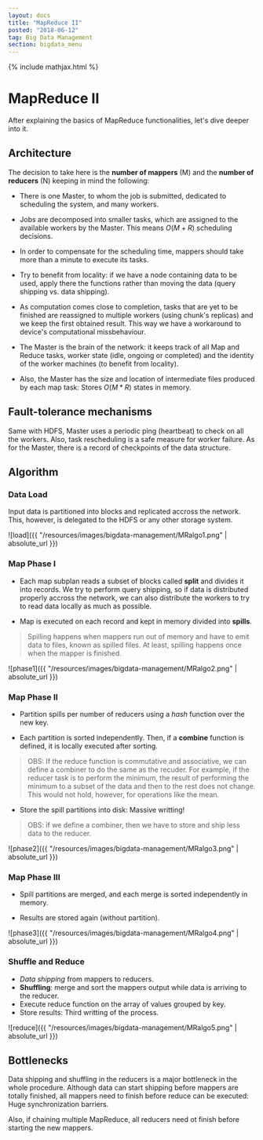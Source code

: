 ```yaml
---
layout: docs
title: "MapReduce II"
posted: "2018-06-12"
tag: Big Data Management
section: bigdata_menu
---
```


{% include mathjax.html %}

# MapReduce II

After explaining the basics of MapReduce functionalities, let's dive deeper into it.

## Architecture

The decision to take here is the **number of mappers** (M) and the **number of reducers** (N) keeping in mind the following:

* There is one Master, to whom the job is submitted, dedicated to scheduling the system, and many workers.

* Jobs are decomposed into smaller tasks, which are assigned to the available workers by the Master. This means $O(M+R)$ scheduling decisions.

* In order to compensate for the scheduling time, mappers should take more than a minute to execute its tasks.

* Try to benefit from locality: if we have a node containing data to be used, apply there the functions rather than moving the data (query shipping vs. data shipping).

* As computation comes close to completion, tasks that are yet to be finished are reassigned to multiple workers (using chunk's replicas) and we keep the first obtained result. This way we have a workaround to device's computational missbehaviour.

* The Master is the brain of the network: it keeps track of all Map and Reduce tasks, worker state (idle, ongoing or completed) and the identity of the worker machines (to benefit from locality).

* Also, the Master has the size and location of intermediate files produced by each map task: Stores $O(M * R)$ states in memory.

## Fault-tolerance mechanisms

Same with HDFS, Master uses a periodic ping (heartbeat) to check on all the workers. Also, task rescheduling is a safe measure for worker failure. As for the Master, there is a record of checkpoints of the data structure.

## Algorithm

### Data Load

Input data is partitioned into blocks and replicated accross the network. This, however, is delegated to the HDFS or any other storage system.

![load]({{ "/resources/images/bigdata-management/MRalgo1.png" | absolute_url }})

### Map Phase I

* Each map subplan reads a subset of blocks called **split** and divides it into records. We try to perform query shipping, so if data is distributed properly accross the network, we can also distribute the workers to try to read data locally as much as possible.

* Map is executed on each record and kept in memory divided into **spills**. 

> Spilling happens when mappers run out of memory and have to emit data to files, known as spilled files. At least, spilling happens once when the mapper is finished.

![phase1]({{ "/resources/images/bigdata-management/MRalgo2.png" | absolute_url }})

### Map Phase II

* Partition spills per number of reducers using a *hash* function over the new key.

* Each partition is sorted independently. Then, if a **combine** function is defined, it is locally executed after sorting.

> OBS: If the reduce function is commutative and associative, we can define a combiner to do the same as the recuder. For example, if the reducer task is to perform the minimum, the result of performing the minimum to a subset of the data and then to the rest does not change. This would not hold, however, for operations like the mean.

* Store the spill partitions into disk: Massive writting!

> OBS: if we define a combiner, then we have to store and ship less data to the reducer.

![phase2]({{ "/resources/images/bigdata-management/MRalgo3.png" | absolute_url }})

### Map Phase III

* Spill partitions are merged, and each merge is sorted independently in memory.

* Results are stored again (without partition).

![phase3]({{ "/resources/images/bigdata-management/MRalgo4.png" | absolute_url }})

### Shuffle and Reduce

* *Data shipping* from mappers to reducers.
* **Shuffling**: merge and sort the mappers output while data is arriving to the reducer.
* Execute reduce function on the array of values grouped by key.
* Store results: Third writting of the process.

![reduce]({{ "/resources/images/bigdata-management/MRalgo5.png" | absolute_url }})

## Bottlenecks

Data shipping and shuffling in the reducers is a major bottleneck in the whole procedure. Although data can start shipping before mappers are totally finished, all mappers need to finish before reduce can be executed: Huge synchronization barriers.

Also, if chaining multiple MapReduce, all reducers need ot finish before starting the new mappers.